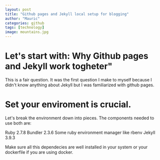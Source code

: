 ```yaml
---
layout: post
title: "Github pages and Jekyll local setup for blogging"
author: "Mauric"
categories: github
tags: [technology]
image: mountains.jpg
---
```


# Let's start with: Why Github pages and Jekyll work togheter"

This is a fair question. It was the first question I make to myself because I didn't know anything about Jekyll but I was familiarized with github pages. 



# Set your enviroment is crucial. 

Let's break the environment down into pieces. The components needed to use both are:

Ruby 2.7.8
Bundler 2.3.6
Some ruby environment manager like rbenv
Jekyll 3.9.3

Make sure all this dependecies are well installed in your system or your dockerfile if you are using docker. 
